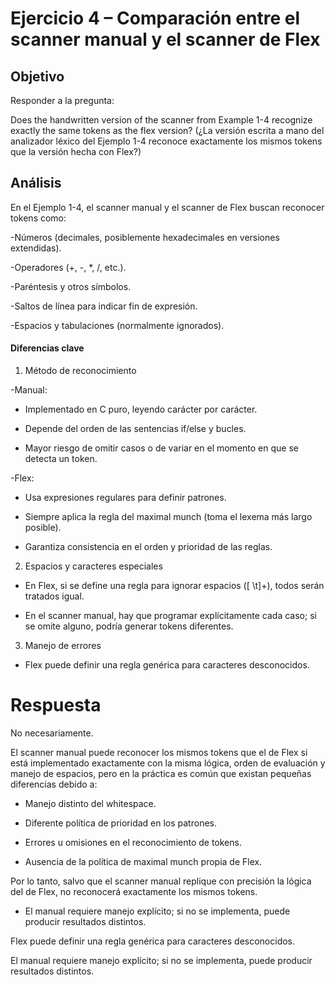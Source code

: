 # Ejercicio 4 – Comparación entre el scanner manual y el scanner de Flex

## Objetivo 

Responder a la pregunta:

Does the handwritten version of the scanner from Example 1-4 recognize exactly the same tokens as the flex version?
(¿La versión escrita a mano del analizador léxico del Ejemplo 1-4 reconoce exactamente los mismos tokens que la versión hecha con Flex?)

## Análisis

En el Ejemplo 1-4, el scanner manual y el scanner de Flex buscan reconocer tokens como:

-Números (decimales, posiblemente hexadecimales en versiones extendidas).

-Operadores (+, -, *, /, etc.).

-Paréntesis y otros símbolos.

-Saltos de línea para indicar fin de expresión.

-Espacios y tabulaciones (normalmente ignorados).

#### Diferencias clave
1. Método de reconocimiento

-Manual:

- Implementado en C puro, leyendo carácter por carácter.

- Depende del orden de las sentencias if/else y bucles.

- Mayor riesgo de omitir casos o de variar en el momento en que se detecta un token.

-Flex:

- Usa expresiones regulares para definir patrones.

- Siempre aplica la regla del maximal munch (toma el lexema más largo posible).

- Garantiza consistencia en el orden y prioridad de las reglas.

2. Espacios y caracteres especiales

- En Flex, si se define una regla para ignorar espacios ([ \t]+), todos serán tratados igual.

- En el scanner manual, hay que programar explícitamente cada caso; si se omite alguno, podría generar tokens diferentes.

3. Manejo de errores

- Flex puede definir una regla genérica para caracteres desconocidos.

# Respuesta

No necesariamente.

El scanner manual puede reconocer los mismos tokens que el de Flex si está implementado exactamente con la misma lógica, orden de evaluación y manejo de espacios, pero en la práctica es común que existan pequeñas diferencias debido a:

- Manejo distinto del whitespace.

- Diferente política de prioridad en los patrones.

- Errores u omisiones en el reconocimiento de tokens.

- Ausencia de la política de maximal munch propia de Flex.

Por lo tanto, salvo que el scanner manual replique con precisión la lógica del de Flex, no reconocerá exactamente los mismos tokens.

- El manual requiere manejo explícito; si no se implementa, puede producir resultados distintos.

Flex puede definir una regla genérica para caracteres desconocidos.

El manual requiere manejo explícito; si no se implementa, puede producir resultados distintos.
